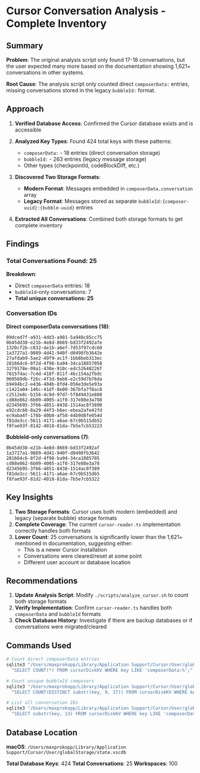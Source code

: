 # Cursor Conversation Analysis - Complete Inventory

## Summary

**Problem**: The original analysis script only found 17-18 conversations, but the user expected many more based on the documentation showing 1,621+ conversations in other systems.

**Root Cause**: The analysis script only counted direct `composerData:` entries, missing conversations stored in the legacy `bubbleId:` format.

## Approach

1. **Verified Database Access**: Confirmed the Cursor database exists and is accessible
2. **Analyzed Key Types**: Found 424 total keys with these patterns:
   - `composerData:` - 18 entries (direct conversation storage)
   - `bubbleId:` - 263 entries (legacy message storage)
   - Other types (checkpointId, codeBlockDiff, etc.)

3. **Discovered Two Storage Formats**:
   - **Modern Format**: Messages embedded in `composerData.conversation` array
   - **Legacy Format**: Messages stored as separate `bubbleId:{composer-uuid}:{bubble-uuid}` entries

4. **Extracted All Conversations**: Combined both storage formats to get complete inventory

## Findings

### Total Conversations Found: 25

**Breakdown**:
- Direct `composerData` entries: 18
- `bubbleId`-only conversations: 7
- **Total unique conversations: 25**

### Conversation IDs

**Direct composerData conversations (18)**:
```
09dced7f-a931-4dd3-a901-5a948c85cc75
0b45dd38-e21b-4e8d-8669-bd33f2492afe
1320cf2b-c832-4e16-a6ef-7d53f97cdc60
1a3727a1-9889-4d41-940f-d0498fb3642e
27afdab9-5ae2-49f9-ac1f-1bb8beb313ec
281664c6-8f2d-4f98-ba94-34ca18857058
3279178e-09a1-430e-910c-edc52648226f
7815f4ac-7c4d-418f-811f-4bc154a2fbdc
969569db-f26c-4f3d-9eb6-e2c59d7b76da
b9494bc2-e436-404b-8fd4-056e3de5e93a
c1422a04-146c-41df-8e00-367bfa7f8ac8
c2512e8c-b156-4c9d-97d7-5f849431e808
cd88e862-6b09-4005-a1f0-317e88e3a788
d2345695-3f66-4851-8438-1514ac8f3890
e92cdc60-8a29-44f3-b6ec-ebea2afe42fd
ec9aba4f-176b-40b8-af58-44b9d8fe054d
f81de3cc-5611-4171-a6ae-67c9b515db52
f8fae93f-81d2-4018-81da-7b5e7cb53223
```

**BubbleId-only conversations (7)**:
```
0b45dd38-e21b-4e8d-8669-bd33f2492af
1a3727a1-9889-4d41-940f-d0498fb3642
281664c6-8f2d-4f98-ba94-34ca1885705
cd88e862-6b09-4005-a1f0-317e88e3a78
d2345695-3f66-4851-8438-1514ac8f389
f81de3cc-5611-4171-a6ae-67c9b515db5
f8fae93f-81d2-4018-81da-7b5e7cb5322
```

## Key Insights

1. **Two Storage Formats**: Cursor uses both modern (embedded) and legacy (separate bubble) storage formats
2. **Complete Coverage**: The current `cursor-reader.ts` implementation correctly handles both formats
3. **Lower Count**: 25 conversations is significantly lower than the 1,621+ mentioned in documentation, suggesting either:
   - This is a newer Cursor installation
   - Conversations were cleared/reset at some point
   - Different user account or database location

## Recommendations

1. **Update Analysis Script**: Modify `./scripts/analyze_cursor.sh` to count both storage formats
2. **Verify Implementation**: Confirm `cursor-reader.ts` handles both `composerData` and `bubbleId` formats
3. **Check Database History**: Investigate if there are backup databases or if conversations were migrated/cleared

## Commands Used

```bash
# Count direct composerData entries
sqlite3 "/Users/maxprokopp/Library/Application Support/Cursor/User/globalStorage/state.vscdb" \
  "SELECT COUNT(*) FROM cursorDiskKV WHERE key LIKE 'composerData:%';"

# Count unique bubbleId composers
sqlite3 "/Users/maxprokopp/Library/Application Support/Cursor/User/globalStorage/state.vscdb" \
  "SELECT COUNT(DISTINCT substr(key, 9, 37)) FROM cursorDiskKV WHERE key LIKE 'bubbleId:%';"

# List all conversation IDs
sqlite3 "/Users/maxprokopp/Library/Application Support/Cursor/User/globalStorage/state.vscdb" \
  "SELECT substr(key, 13) FROM cursorDiskKV WHERE key LIKE 'composerData:%' ORDER BY key;"
```

## Database Location

**macOS**: `/Users/maxprokopp/Library/Application Support/Cursor/User/globalStorage/state.vscdb`

**Total Database Keys**: 424
**Total Conversations**: 25
**Workspaces**: 100
